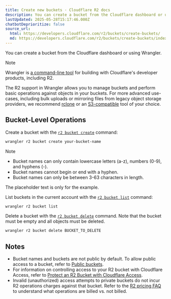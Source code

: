 ```yaml
---
title: Create new buckets · Cloudflare R2 docs
description: You can create a bucket from the Cloudflare dashboard or using Wrangler.
lastUpdated: 2025-05-28T15:17:46.000Z
chatbotDeprioritize: false
source_url:
  html: https://developers.cloudflare.com/r2/buckets/create-buckets/
  md: https://developers.cloudflare.com/r2/buckets/create-buckets/index.md
---
```


You can create a bucket from the Cloudflare dashboard or using Wrangler.

Note

Wrangler is [a command-line tool](https://developers.cloudflare.com/workers/wrangler/install-and-update/) for building with Cloudflare's developer products, including R2.

The R2 support in Wrangler allows you to manage buckets and perform basic operations against objects in your buckets. For more advanced use-cases, including bulk uploads or mirroring files from legacy object storage providers, we recommend [rclone](https://developers.cloudflare.com/r2/examples/rclone/) or an [S3-compatible](https://developers.cloudflare.com/r2/api/s3/) tool of your choice.

## Bucket-Level Operations

Create a bucket with the [`r2 bucket create`](https://developers.cloudflare.com/workers/wrangler/commands/#r2-bucket-create) command:

```sh
wrangler r2 bucket create your-bucket-name
```

Note

* Bucket names can only contain lowercase letters (a-z), numbers (0-9), and hyphens (-).
* Bucket names cannot begin or end with a hyphen.
* Bucket names can only be between 3-63 characters in length.

The placeholder text is only for the example.

List buckets in the current account with the [`r2 bucket list`](https://developers.cloudflare.com/workers/wrangler/commands/#r2-bucket-list) command:

```sh
wrangler r2 bucket list
```

Delete a bucket with the [`r2 bucket delete`](https://developers.cloudflare.com/workers/wrangler/commands/#r2-bucket-delete) command. Note that the bucket must be empty and all objects must be deleted.

```sh
wrangler r2 bucket delete BUCKET_TO_DELETE
```

## Notes

* Bucket names and buckets are not public by default. To allow public access to a bucket, refer to [Public buckets](https://developers.cloudflare.com/r2/buckets/public-buckets/).
* For information on controlling access to your R2 bucket with Cloudflare Access, refer to [Protect an R2 Bucket with Cloudflare Access](https://developers.cloudflare.com/r2/tutorials/cloudflare-access/).
* Invalid (unauthorized) access attempts to private buckets do not incur R2 operations charges against that bucket. Refer to the [R2 pricing FAQ](https://developers.cloudflare.com/r2/pricing/#frequently-asked-questions) to understand what operations are billed vs. not billed.
